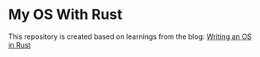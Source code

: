 # My OS With Rust

This repository is created based on learnings from the blog: [Writing an OS in Rust](https://os.phil-opp.com/)
